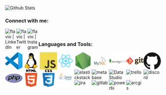 <img align="center" alt="Github Stats" src="https://github-readme-stats.vercel.app/api?username=henrique4flavio&show_icons=true&hide_border=true" />

<br />

### Connect with me:

[<img align="left" alt="flavio | LinkedIn" width="36px" src="https://cdn.jsdelivr.net/npm/simple-icons@v3/icons/linkedin.svg" />][linkedin]
[<img align="left" alt="flavio | Twitter" width="36px" src="https://cdn.jsdelivr.net/npm/simple-icons@v3/icons/twitter.svg" />][twitter]
[<img align="left" alt="flavio | Instagram" width="36px" src="https://cdn.jsdelivr.net/npm/simple-icons@v3/icons/instagram.svg" />][instagram]


<br />

### Languages and Tools:

<img align="left" alt="Visual Studio Code" width="56px" src="https://raw.githubusercontent.com/github/explore/80688e429a7d4ef2fca1e82350fe8e3517d3494d/topics/visual-studio-code/visual-studio-code.png" />
<img align="left" alt="JavaScript" width="56px" 
src="https://raw.githubusercontent.com/github/explore/80688e429a7d4ef2fca1e82350fe8e3517d3494d/topics/linux/linux.png" />
<img align="left" alt="Linux" width="56px" 
src="https://raw.githubusercontent.com/github/explore/80688e429a7d4ef2fca1e82350fe8e3517d3494d/topics/javascript/javascript.png" />
<img align="left" alt="React" width="56px" src="https://raw.githubusercontent.com/github/explore/80688e429a7d4ef2fca1e82350fe8e3517d3494d/topics/react/react.png" />
<img align="left" alt="Node.js" width="56px" src="https://raw.githubusercontent.com/github/explore/80688e429a7d4ef2fca1e82350fe8e3517d3494d/topics/nodejs/nodejs.png" />
<img align="left" alt="MySQL" width="56px" src="https://raw.githubusercontent.com/github/explore/80688e429a7d4ef2fca1e82350fe8e3517d3494d/topics/mysql/mysql.png" />
<img align="left" alt="MongoDB" width="56px" src="https://raw.githubusercontent.com/github/explore/80688e429a7d4ef2fca1e82350fe8e3517d3494d/topics/mongodb/mongodb.png" />
<img align="left" alt="Git" width="56px" src="https://raw.githubusercontent.com/github/explore/80688e429a7d4ef2fca1e82350fe8e3517d3494d/topics/git/git.png" />
<img align="left" alt="GitHub" width="56px" src="https://raw.githubusercontent.com/github/explore/78df643247d429f6cc873026c0622819ad797942/topics/github/github.png" />
<img align="left" alt="php" width="56px" src="https://raw.githubusercontent.com/github/explore/78df643247d429f6cc873026c0622819ad797942/topics/php/php.png" />
<img align="left" alt="HTML5" width="56px" src="https://raw.githubusercontent.com/github/explore/80688e429a7d4ef2fca1e82350fe8e3517d3494d/topics/html/html.png" />
<img align="left" alt="CSS3" width="56px" src="https://raw.githubusercontent.com/github/explore/80688e429a7d4ef2fca1e82350fe8e3517d3494d/topics/css/css.png" />
<img align="left" alt="Java" width="56px" src="https://raw.githubusercontent.com/github/explore/80688e429a7d4ef2fca1e82350fe8e3517d3494d/topics/java/java.png" />
<img align="left" alt="elastickstack" width="56px" src="https://cdn.worldvectorlogo.com/logos/elastic-stack.svg" />
<img align="left" alt="metabase" width="56px" src="https://cdn.worldvectorlogo.com/logos/metabase.svg" />
<img align="left" alt="Data Studio" width="56px" src="https://cdn.worldvectorlogo.com/logos/google-data-studio.svg" />
<img align="left" alt="trello" width="56px" src="https://cdn.worldvectorlogo.com/logos/trello.svg" />
<img align="left" alt="discord" width="56px" src="https://cdn.worldvectorlogo.com/logos/discord.svg" />
<img align="left" alt="jira" width="56px" src="https://cdn.worldvectorlogo.com/logos/jira-3.svg" />
<img align="left" alt="gitlab" width="56px" src="https://cdn.worldvectorlogo.com/logos/gitlab.svg" />
<img align="left" alt="powerbi" width="56px" src="https://www.pikpng.com/pngl/m/8-80682_we-joined-microsofts-power-bi-red-carpet-program.png" />
<img align="left" alt="arcgis" width="56px" src="https://www.pikpng.com/pngl/m/495-4957060_esri-arcgis-logo-clipart.png" />

<br />
<br />


[Twitter]: https://twitter.com/ihenriqueflavio
[Linkedin]: https://www.linkedin.com/in/flavio-h-junior
[Instagram]: https://www.instagram.com/ihenriqueflavio/
